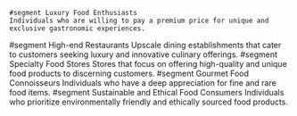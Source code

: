     #segment Luxury Food Enthusiasts
	Individuals who are willing to pay a premium price for unique and exclusive gastronomic experiences.
#segment High-end Restaurants
	Upscale dining establishments that cater to customers seeking luxury and innovative culinary offerings.
#segment Specialty Food Stores
	Stores that focus on offering high-quality and unique food products to discerning customers.
#segment Gourmet Food Connoisseurs
	Individuals who have a deep appreciation for fine and rare food items.
#segment Sustainable and Ethical Food Consumers
	Individuals who prioritize environmentally friendly and ethically sourced food products.

